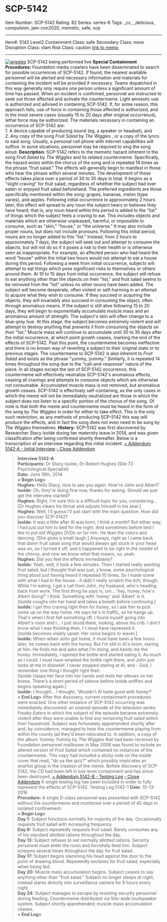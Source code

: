 # SCP-5142
Item Number: SCP-5142
Rating: 82
Series: series-6
Tags: _cc, _delicious, compulsion, jam-con2020, memetic, safe, scp

---

Item#: 5142
Level2
Containment Class:
safe
Secondary Class:
none
Disruption Class:
vlam
Risk Class:
caution
[link to memo](/classification-committee-memo)  

* * *
[![wiggles](https://scp-wiki.wdfiles.com/local--resized-images/scp-5142/wiggles/medium.jpg)](https://scp-wiki.wdfiles.com/local--files/scp-5142/wiggles)
SCP-5142 being performed live
**Special Containment Procedures:** Foundation media crawlers have been disseminated to search for possible occurrences of SCP-5142. If found, the nearest available personnel will be alerted and necessary information and materials for containing the incident will be provided if necessary. Teams dispatched in this way generally only require one person unless a significant amount of time has passed.
When an incident is confirmed, personnel are instructed to seek out those affected and activate the countermeme. Light amnestic use is authorized and advised in containing SCP-5142. If, for some reason, this approach fails, use of force in containing those affected is authorized, and in the most severe cases (usually 15 to 20 days after original occurrence), lethal force may be authorized.
The materials necessary in containing an occurrence of SCP-5142 are:  
1\. A device capable of producing sound (eg, a speaker or headset), and  
2\. Any copy of the song _Fruit Salad_ by _The Wiggles_ , or a copy of the lyrics to said song.
Usually, a personal cell phone with internet capabilities will suffice. In some situations, personnel may be required to sing the song aloud.
**Description:** SCP-5142 refers to the memetic hazard inherent to the song _Fruit Salad_ by _The Wiggles_ and its related countermeme. Specifically, the hazard exists within the chorus of the song and is repeated 14 times as the phrase "fruit salad." The effects will generally begin to manifest in those who hear the phrase within several minutes.
The development of these effects takes place over a period of 30 to 35 days in total. It begins as a "slight craving" for fruit salad, regardless of whether the subject had ever eaten or enjoyed fruit salad beforehand. The preferred ingredients are those specifically mentioned within the song: grapes, bananas, melon (type varies), and apples. Following initial occurrence to approximately 2 hours later, this effect will spread to any noun the subject hears or believes they have heard; that is, any noun heard within this period is added to the "list" of things which the subject feels a craving to eat. This includes objects and materials which are otherwise unpleasant, harmful, or impossible to consume, such as "skin," "house," or "the universe." It may also include proper nouns, but does not include pronouns.
Following this initial period, nouns are no longer added to this "list." Instead, from 2 hours to approximately 7 days, the subject will seek out and attempt to consume the objects, but will not do so if it poses a risk to their health or is otherwise seen as inappropriate. For example, an affected person who had heard the word "house" within the initial two hours would not attempt to eat a house during this period. Following a week from initial occurrence, subjects will attempt to eat things which pose significant risks to themselves or others around them.
At 10 to 15 days from initial occurrence, the subject will refuse to eat anything other than the objects on their "list," and fruit salad seems to be removed from the "list" unless no other nouns have been added. The subject will become desperate, often violent or self-harming in an attempt to acquire what they wish to consume. If they succeed in acquiring the objects, they will invariably also succeed in consuming the object, often through anomalous means.
If the subject is still alive following 15 to 20 days, they will begin to exponentially accumulate muscle mass and an anomalous amount of strength. The subject's skin will often change to a blue-grey hue. At this stage, the subject becomes extremely violent and will attempt to destroy anything that prevents it from consuming the objects on their "list." Muscle mass will continue to accumulate until 30 to 35 days after the initial occurrence, at which point growth ceases, marking the end of the effects of SCP-5142. Past this point, the countermeme becomes ineffective and there is no known way of reverting a subject to their original state or to previous stages.
The countermeme to SCP-5142 is also inherent to _Fruit Salad_ and exists as the phrase "yummy, yummy." Similarly, it is repeated 14 times throughout the song due to the "call-and-response" nature of the piece. In all stages except the last of SCP-5142 occurrence, this countermeme will effectively neutralize SCP-5142's anomalous effects, ceasing all cravings and attempts to consume objects which are otherwise not consumable. Accumulated muscle mass is not removed, but anomalous growth ceases.
SCP-5142 is effectively self-containing, as the only cases in which the meme will not be immediately neutralized are those in which the subject does not listen to a specific portion of the chorus of the song.
Of note is that both the meme and countermeme must be heard in the form of the song by _The Wiggles_ in order for either to take effect. This is the only such restriction, as any methods of producing SCP-5142 this way will produce the effects, and in fact the song does not even need to be sung by _The Wiggles_ themselves.
**History:** SCP-5142 was first discovered by Researcher Stacy Isolde during her maternity leave in 2014, and was given classification after being confirmed shortly thereafter. Below is a transcription of an interview regarding this initial incident.
[\+ Addendum 5142-A - Initial Interview](javascript:;)
[\- Close Addendum](javascript:;)
> **Interview 5142-A**  
>  **Participants:** Dr Stacy Isolde, Dr Robert Hughes (Site 73 Psychological Specialist)  
>  **Date:** June 19th, 2014  
>  **< Begin Log>**  
>  **Hughes:** Hello Stacy, nice to see you again. How're John and Albert?  
>  **Isolde:** Oh, they're doing fine now, thanks for asking. Should we just get the interview started?  
>  **Hughes:** Right, I'm sure this is a difficult topic for you, considering…  
>  [Dr Hughes clears his throat and adjusts himself in his seat.]  
>  **Hughes:** Well, I'll guess I'll just start with the main question. How did you discover SCP-5142?  
>  **Isolde:** It was a little after Al was born, I think a month? But either way, I had just put him to bed for the night. And sometimes before bed I like to put old Wiggles DVDs on for him. He likes the colors and dancing. [She gives a small laugh.] Anyways, right as I came back, that damn fruit salad song that would always get stuck in your head was on, so I turned it off, and it happened to be right in the middle of the chorus, and now we know what that means, so, yeah.  
>  **Hughes:** Did you feel the effects immediately?  
>  **Isolde:** Yeah, well, it took a few minutes. Then I started really wanting fruit salad, but I thought that was just, y'know, some psychological thing about just having heard it repeated 10 times. So I made some with what I had in the house - it didn't really scratch the itch, though. While I'm eating, I get a call from John, my husband, who's heading back from work. The first thing he says is, um… 'hey, honey, how's Albert doing?' I think. Something with 'honey' and 'Albert' in it.  
>  [Isolde coughs into her hand and takes a breath before continuing.]  
>  **Isolde:** I get this craving right then for honey, so I ask him to pick some up on the way home. He says he's in traffic, so he hangs up. That's when I first felt something off. I found myself going into Albert's room and I… I just stood there, looking, above his crib. I don't know what I was thinking then, I-I must have repressed it.  
>  [Isolde becomes visibly upset. Her voice begins to waver.]  
>  **Isolde:** When-when John got home, it must have been a few hours later, he comes back with the honey. But I'm still in Al's room, staring at him. He finds me and asks what I'm doing, and hands me the honey. Immediately, I opened the bottle and started eating it. As much as I could. I must have emptied the bottle right there, and John just looks at me in disbelief. I never stopped staring at Al, and - God, I remember one thing I thought right then.  
>  [Isolde clasps her face into her hands and rests her elbows on her knees. There's a short period of silence before Isolde sniffles and begins speaking again.]  
>  **Isolde:** I thought… I thought, 'Wouldn't Al taste good with honey?'  
>  **< End Log>**
After this discovery, current containment procedures were enacted. One other instance of SCP-5142 occurring was immediately discovered: an unaired episode of the television series _Freaky Eaters_ in which the subject of the episode became extremely violent after they were unable to find any remaining fruit salad within their household. Subject was fortunately apprehended shortly after and, by coincidence, managed to hear the countermeme playing from within the county jail they'd been relocated to. In addition, a copy of the album _Yummy Yummy_ by _The Wiggles_ that had been received by Foundation personnel mailboxes in May 2008 was found to include an altered version of _Fruit Salad_ which contained no instances of the countermeme. This copy had included a sticky note on the inside cover that read, "do ya like jazz?" which possibly implicates an anartist group in the creation of the meme. Before discovery of SCP-5142, the CD had been left in low-level containment and has since been destroyed.
[\+ Addendum 5142-B - Testing Log](javascript:;)
[\- Close Addendum](javascript:;)
A single testing log has been included in order to fully represent the effects of SCP-5142.
Testing Log 5142-1
> **Date:** 10-13-2016  
>  **Procedure:** A single D-class personnel was presented with SCP-5142 without the countermeme and monitored over a period of 40 days in isolated confinement.  
>  **< Begin Log>**  
>  **Day 1:** Subject functions normally for majority of the day. Occasionally requests fruit salad with increasing frequency.  
>  **Day 9:** Subject repeatedly requests fruit salad. Barely consumes any of his standard allotted rations throughout the day.  
>  **Day 13:** Subject refuses to eat normally allotted rations. Security personnel must enter the room and forcefully feed him. Subject screams several times throughout the day for fruit salad.  
>  **Day 17:** Subject begins slamming his head against the door to the point of drawing blood. Repeatedly exclaims for fruit salad, especially when being fed.  
>  **Day 20:** Muscle mass accumulation begins. Subject ceases to say anything other than "fruit salad." Subject no longer sleeps at night, instead stares directly into surveillance camera for 8 hours every night.  
>  **Day 24:** Subject manages to escape by resisting security personnel during feeding. Countermeme distributed via Site-wide loudspeaker system. Subject shortly apprehended; muscle mass accumulation ceases.  
>  **< End Log>**
